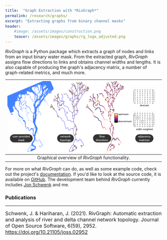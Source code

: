 ```yaml
---
title:  "Graph Extraction with *RivGraph*"
permalink: /research/graphs/
excerpt: "Extracting graphs from binary channel masks"
header:
    #image: /assets/images/construction.png
    teaser: /assets/images/graphs/rg_logo_adjusted.png
---
```


*RivGraph* is a Python package which extracts a graph of nodes and links from
an input binary water mask. From the extracted graph, *RivGraph* assigns flow
directions to links and obtains channel widths and lengths. It is also capable
of producing the graph's adjacency matrix, a number of graph-related metrics,
and much more.

| ![RivGraph Overview](/assets/images/graphs/rivgraph_overview_white.png) |
|:--:|
| Graphical overview of *RivGraph* functionality. |

For more on what *RivGraph* can do, as well as some example code, check out
the project's [documentation](https://jonschwenk.github.io/RivGraph/).
If you'd like to look at the source code, it is available on
[GitHub](https://github.com/jonschwenk/RivGraph). The development team behind *RivGraph* currently includes [Jon Schwenk](https://scholar.google.com/citations?user=qHp30JkAAAAJ&hl=en&oi=ao) and me.

### Publications
---

<font size="3">
Schwenk, J. & Hariharan, J. (2021). RivGraph: Automatic extraction and analysis of river and delta channel network topology. Journal of Open Source Software, 6(59), 2952. <a href="https://doi.org/10.21105/joss.02952">https://doi.org/10.21105/joss.02952</a>
</font>
